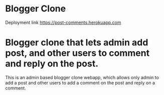 # Blogger Clone
Deployment link
https://post-comments.herokuapp.com


# Blogger clone that lets admin add post, and other users to comment and reply on the post.

This is an admin based blogger clone webapp, which allows only admin to add a post and other users to add a comment on the post
and reply on a comment.
